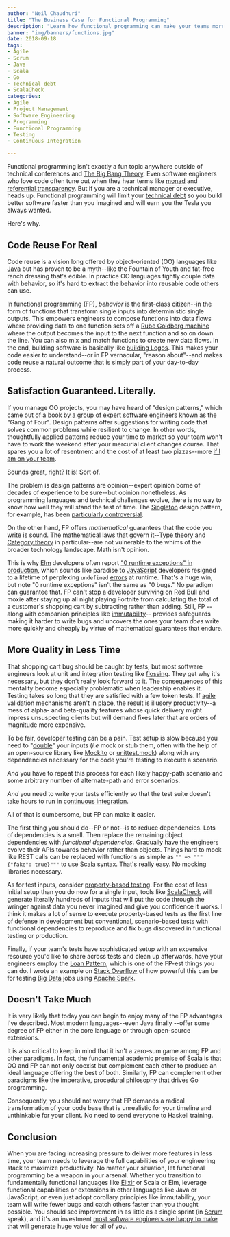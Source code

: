 ```yaml
---
author: "Neil Chaudhuri"
title: "The Business Case for Functional Programming"
description: "Learn how functional programming can make your teams more productive than you ever imagined."
banner: "img/banners/functions.jpg"
date: 2018-09-18
tags:
- Agile
- Scrum
- Java
- Scala
- Go
- Technical debt
- ScalaCheck
categories: 
- Agile
- Project Management
- Software Engineering
- Programming
- Functional Programming
- Testing
- Continuous Integration

---
```


Functional programming isn't exactly a fun topic anywhere outside of technical conferences and
[The Big Bang Theory](https://www.youtube.com/watch?v=k0xgjUhEG3U). Even software engineers who love 
code often tune out when they hear terms like [monad](http://stackoverflow.com/questions/44965/what-is-a-monad)
and [referential transparency](https://stackoverflow.com/questions/210835/what-is-referential-transparency). 
But if you are a technical manager or executive, heads up. Functional programming will limit your 
[technical debt](tags/technical-debt) so you build better 
software faster than you imagined and will earn you the Tesla you always wanted. 

Here's why.

## Code Reuse For Real

Code reuse is a vision long offered by object-oriented (OO) languages like [Java](/categories/java) but has proven to be a 
myth--like the Fountain of Youth and fat-free ranch dressing that's edible. In practice OO languages tightly couple data
with behavior, so it's hard to extract the behavior into reusable code others can use. 

In functional programming (FP), *behavior* is the first-class citizen--in the form of functions that transform single inputs 
into deterministic single outputs. This empowers engineers to compose functions into data flows where providing data to one function sets off a 
[Rube Goldberg machine](https://www.youtube.com/watch?v=kr_z37TgQO4) where the output 
becomes the input to the next function and so on down the line. You can also mix and match functions to create new data flows.
In the end, building software is basically like [building Legos](https://cdn-images-1.medium.com/max/1600/1*yGnDGRW4pTgmcDUi4oC8Uw.png).
This makes your code easier to understand--or in FP vernacular, "reason about"--and makes code reuse
a natural outcome that is simply part of your day-to-day process.

## Satisfaction Guaranteed. Literally.

If you manage OO projects, you may have heard of "design patterns," which came out of a 
[book by a group of expert software engineers](https://en.wikipedia.org/wiki/Design_Patterns) known as the "Gang of Four".
Design patterns offer suggestions for writing code that solves common problems while resilient to change. 
In other words, thoughtfully applied patterns reduce your time to market so your team won't have to work the weekend
after your mercurial client changes course. That spares you a lot of resentment and 
the cost of at least two pizzas--more [if I am on your team](/consulting/).

Sounds great, right? It is! Sort of.

The problem is design patterns are opinion--expert opinion borne of decades of experience to be sure--but opinion nonetheless. 
As programming languages and technical challenges evolve, there is no way to know how well they will stand the test of time. The
[Singleton](https://www.geeksforgeeks.org/singleton-design-pattern/) design pattern, for example, has 
been [particularly controversial](https://stackoverflow.com/questions/137975/what-is-so-bad-about-singletons).

On the other hand, FP offers *mathematical* guarantees that the code you write is sound. The mathematical 
laws that govern it--[Type theory](https://en.wikipedia.org/wiki/Type_theory) and 
[Category theory](https://en.wikipedia.org/wiki/Category_theory) in particular--are not vulnerable to the whims of the broader
technology landscape. Math isn't opinion. 

This is why [Elm](https://elm-lang.org/) developers often report 
["0 runtime exceptions" in production](https://www.slideshare.net/InfoQ/fullscale-elm-in-production), which sounds like 
paradise to [JavaScript](/tags/javascript) developers resigned to a lifetime of perplexing `undefined` 
[errors](https://stackoverflow.com/questions/48333993/javascript-function-is-undefined-only-in-ie11) at runtime. 
That's a huge win, but note "0 runtime exceptions" isn't the same 
as "0 bugs." No paradigm can guarantee that. FP can't stop a developer surviving on Red Bull and moxie after staying up all night playing 
Fortnite from calculating the total of a customer's shopping cart by subtracting rather than adding. Still, FP 
--along with companion principles like [immutability](https://www.quora.com/Why-is-immutability-important-in-functional-programming)--
provides safeguards making it harder to write bugs and uncovers the ones your team *does* write more quickly and cheaply by virtue of 
mathematical guarantees that endure.

## More Quality in Less Time

That shopping cart bug should be caught by tests, but most software engineers look at unit and integration testing like [flossing](https://www.dentalassociates.com/application/files/4214/7760/0003/flossing-is-beneficial-1.jpg).
They get why it's necessary, but they don't really look forward to it. The consequences of this mentality become especially
problematic when leadership enables it. Testing takes so long that they are satisfied with a few token tests.
If [agile](/categories/agile) validation mechanisms aren't in place, the result is illusory productivity--a mess of alpha- and beta-quality features
whose quick delivery might impress unsuspecting clients but will demand fixes later that are orders of magnitude more 
expensive.

To be fair, developer testing can be a pain. Test setup is slow because you need to 
"[double](http://xunitpatterns.com/Test%20Double.html)"
your inputs (*i.e* mock or stub them, often with the help of an open-source library like [Mockito](https://site.mockito.org/) 
or [unittest.mock](https://docs.python.org/3/library/unittest.mock.html)) along with any dependencies
necessary for the code you're testing to execute a scenario. 

*And* you have to repeat this process for each likely happy-path scenario and some
arbitrary number of alternate-path and error scenarios. 

*And* you need
to write your tests efficiently so that the test suite doesn't take hours to run in [continuous integration](/categories/continuous-integration).

All of that is cumbersome, but FP can make it easier.

The first thing you should do--FP or not--is to reduce dependencies. Lots of dependencies is a smell. 
Then replace the remaining object dependencies 
with *functional dependencies*. Gradually have the engineers evolve their APIs towards behavior rather than objects.
Things hard to mock like REST calls can be replaced with functions as simple as
`"" => """{"fake": true}"""` to use [Scala](/tags/scala) syntax. That's really easy. No mocking libraries
necessary.

As for test inputs, consider [property-based testing](http://www.scalatest.org/user_guide/property_based_testing). 
For the cost of less initial setup than you do now for a single input, tools like 
[ScalaCheck](/tags/scalacheck) will generate literally
hundreds of inputs that will put the code through the wringer against data you never imagined and give you confidence it works.
I think it makes a lot of sense to execute property-based tests as the first line of defense in 
development but conventional, scenario-based tests 
with functional dependencies to reproduce and fix bugs discovered in functional testing or production.   

Finally, if your team's tests have sophisticated setup with an expensive resource you'd like to share across tests and 
clean up afterwards, have your engineers employ the [Loan Pattern](https://www.outbrain.com/techblog/2017/05/effective-testing-with-loan-pattern-in-scala/),
which is one of the FP-est things you can do. I wrote an example 
on [Stack Overflow](https://stackoverflow.com/questions/43729262/how-to-write-unit-tests-in-spark-2-0/43769845#43769845) 
of how powerful this can be for testing [Big Data](/categories/big-data) jobs using [Apache Spark](/tags/apache-spark). 


## Doesn't Take Much

It is very likely that today you can begin to enjoy many of the FP advantages I've described. Most modern languages--even Java finally
--offer some degree of FP either in the core language or through open-source extensions. 

It is also critical to keep in mind that it isn't a zero-sum game among FP and other paradigms. In fact, the fundamental
academic premise of Scala is that OO and FP can not only coexist but complement each other to produce an ideal language offering
the best of both. Similarly, FP can complement other paradigms like the imperative, procedural philosophy that
drives [Go](/tags/go) programming.  

Consequently, you should not worry that FP demands a radical transformation of your code 
base that is unrealistic for your timeline and unthinkable for your client. No need to send everyone to Haskell training.


## Conclusion

When you are facing increasing pressure to deliver more features in less time, your team needs to leverage the full capabilities
of your engineering stack to maximize productivity. No matter your situation, let functional programming be a weapon
in your arsenal. Whether you transition to
fundamentally functional languages like [Elixir](https://elixir-lang.org/) or Scala or Elm, leverage functional capabilities 
or extensions in other languages like Java or JavaScript, 
or even just adopt corollary principles like immutability, your team will write fewer bugs and catch others faster than you
thought possible. You should see improvement in as little as a single sprint (in [Scrum](/tags/scrum) speak), and it's an 
investment [most software engineers are happy to make](/blog/the-art-of-software-engineering) that will generate huge
value for all of you.
